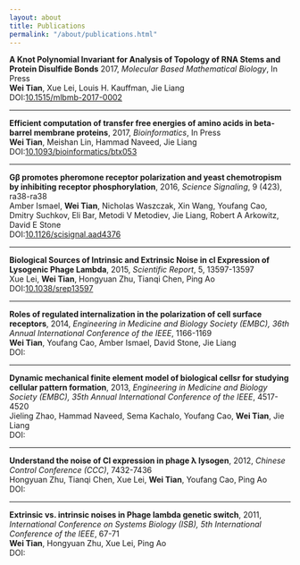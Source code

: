 ```yaml
---
layout: about
title: Publications
permalink: "/about/publications.html"
---
```

**A Knot Polynomial Invariant for Analysis of Topology of RNA Stems and Protein Disulfide Bonds**
2017, *Molecular Based Mathematical Biology*, In Press  
**Wei Tian**, Xue Lei, Louis H. Kauffman, Jie Liang  
DOI:[10.1515/mlbmb-2017-0002](https://doi.org/10.1515/mlbmb-2017-0002)

---
**Efficient computation of transfer free energies of amino acids
in beta-barrel membrane proteins**,
2017, *Bioinformatics*, In Press  
**Wei Tian**, Meishan Lin, Hammad Naveed, Jie Liang  
DOI:[10.1093/bioinformatics/btx053](https://doi.org/10.1093/bioinformatics/btx053)

---
**Gβ promotes pheromone receptor polarization and yeast chemotropism
by inhibiting receptor phosphorylation**,
2016, *Science Signaling*, 9 (423), ra38-ra38  
Amber Ismael, **Wei Tian**, Nicholas Waszczak, Xin Wang, Youfang Cao,
Dmitry Suchkov, Eli Bar, Metodi V Metodiev, Jie Liang, Robert A Arkowitz, David E Stone  
DOI:[10.1126/scisignal.aad4376](https://doi.org/10.1126/scisignal.aad4376)

---
**Biological Sources of Intrinsic and Extrinsic Noise
in cI Expression of Lysogenic Phage Lambda**,
2015, *Scientific Report*, 5, 13597-13597  
Xue Lei, **Wei Tian**, Hongyuan Zhu, Tianqi Chen, Ping Ao  
DOI:[10.1038/srep13597](https://doi.org/10.1038/srep13597)

---
**Roles of regulated internalization in the polarization of cell surface receptors**,
2014, *Engineering in Medicine and Biology Society (EMBC),
36th Annual International Conference of the IEEE*, 1166-1169  
**Wei Tian**, Youfang Cao, Amber Ismael, David Stone, Jie Liang  
DOI:[]()

---
**Dynamic mechanical finite element model of biological cellsr
 for studying cellular pattern formation**,
2013, *Engineering in Medicine and Biology Society (EMBC),
35th Annual International Conference of the IEEE*, 4517-4520  
Jieling Zhao, Hammad Naveed, Sema Kachalo, Youfang Cao, **Wei Tian**, Jie Liang  
DOI:[]()

---
**Understand the noise of CI expression in phage λ lysogen**,
2012, *Chinese Control Conference (CCC)*, 7432-7436  
Hongyuan Zhu, Tianqi Chen, Xue Lei, **Wei Tian**, Youfang Cao, Ping Ao  
DOI:[]()

---
**Extrinsic vs. intrinsic noises in Phage lambda genetic switch**,
2011, *International Conference on Systems Biology (ISB),
5th International Conference of the IEEE*, 67-71  
**Wei Tian**, Hongyuan Zhu, Xue Lei, Ping Ao  
DOI:[]()

